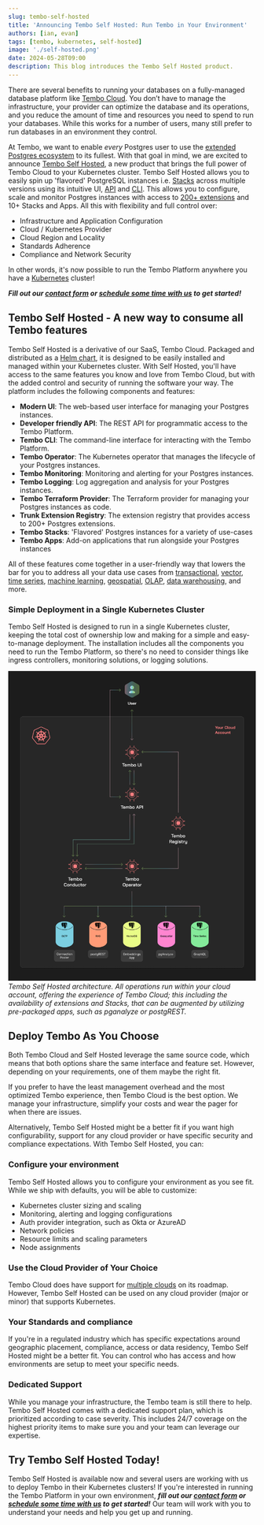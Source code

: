 ```yaml
---
slug: tembo-self-hosted
title: 'Announcing Tembo Self Hosted: Run Tembo in Your Environment'
authors: [ian, evan]
tags: [tembo, kubernetes, self-hosted]
image: './self-hosted.png'
date: 2024-05-28T09:00
description: This blog introduces the Tembo Self Hosted product.
---
```


There are several benefits to running your databases on a fully-managed database platform like [Tembo Cloud](https://cloud.tembo.io/). You don’t
have to manage the infrastructure, your provider can optimize the database and its operations, and you reduce the amount
of time and resources you need to spend to run your databases. While this works for a number of users, many still
prefer to run databases in an environment they control.

At Tembo, we want to enable _every_ Postgres user to use the [extended Postgres ecosystem](https://tembo.io/blog/tembo-manifesto) to its fullest. With that goal
in mind, we are excited to announce [Tembo Self Hosted](https://tembo.io/docs/product/software/tembo-self-hosted/overview),
a new product that brings the full power of Tembo Cloud to your
Kubernetes cluster. Tembo Self Hosted allows you to easily spin up 'flavored' PostgreSQL instances i.e.
[Stacks](https://tembo.io/docs/product/stacks/intro-to-stacks) across multiple
versions using its intuitive UI, [API](https://tembo.io/docs/development/api) and [CLI](https://tembo.io/docs/development/cli/getting_started).
This allows you to configure, scale and monitor Postgres instances with access to [200+ extensions](https://pgt.dev/)
and 10+ Stacks and Apps. All this with flexibility and full control over:
- Infrastructure and Application Configuration
- Cloud / Kubernetes Provider
- Cloud Region and Locality
- Standards Adherence
- Compliance and Network Security

In other words, it's now possible to run the Tembo Platform anywhere you have a [Kubernetes](https://kubernetes.io/) cluster!

**_Fill out our [contact form](https://forms.gle/8hSZMaNSjZ8gihh77) or [schedule some time with us](https://calendly.com/ian-tembo) to get started!_**

## Tembo Self Hosted - A new way to consume all Tembo features

Tembo Self Hosted is a derivative of our SaaS, Tembo Cloud. Packaged and distributed as a
[Helm chart](https://github.com/tembo-io/tembo-self-hosted), it is designed to
be easily installed and managed within your Kubernetes cluster. With Self Hosted, you'll have access to the same
features you know and love from Tembo Cloud, but with the added control and security of running the software your way.
The platform includes the following components and features:

- **Modern UI**: The web-based user interface for managing your Postgres instances.
- **Developer friendly API**: The REST API for programmatic access to the Tembo Platform.
- **Tembo CLI**: The command-line interface for interacting with the Tembo Platform.
- **Tembo Operator**: The Kubernetes operator that manages the lifecycle of your Postgres instances.
- **Tembo Monitoring**: Monitoring and alerting for your Postgres instances.
- **Tembo Logging**: Log aggregation and analysis for your Postgres instances.
- **Tembo Terraform Provider**: The Terraform provider for managing your Postgres instances as code.
- **Trunk Extension Registry**: The extension registry that provides access to 200+ Postgres extensions.
- **Tembo Stacks**: 'Flavored' Postgres instances for a variety of use-cases
- **Tembo Apps**: Add-on applications that run alongside your Postgres instances

All of these features come together in a user-friendly way that lowers the bar for you
to address all your data use cases from [transactional](https://tembo.io/docs/product/stacks/transactional/oltp),
[vector](https://tembo.io/docs/product/stacks/ai/vectordb), [time series](https://tembo.io/docs/product/stacks/analytical/timeseries),
[machine learning](https://tembo.io/docs/product/stacks/ai/machine-learning),
[geospatial](https://tembo.io/docs/product/stacks/analytical/geospatial),
[OLAP](https://tembo.io/docs/product/stacks/analytical/olap), [data warehousing](https://tembo.io/docs/product/stacks/analytical/data-warehouse), and more.
 
### Simple Deployment in a Single Kubernetes Cluster
Tembo Self Hosted is designed to run in a single Kubernetes cluster, keeping the total cost of ownership low and making
for a simple and easy-to-manage deployment. The installation includes all the components you need to
run the Tembo Platform, so there's no need to consider things like ingress controllers, monitoring solutions, or logging
solutions.

![Tembo Self Hosted Architecture](./tembo-architecture-diagram.png)
_Tembo Self Hosted architecture. All operations run within your cloud account, offering the
experience of Tembo Cloud; this including the availability of extensions and Stacks, that can be augmented by utilizing
pre-packaged apps, such as pganalyze or postgREST._


## Deploy Tembo As You Choose

Both Tembo Cloud and Self Hosted leverage the same source code, which means that both options share the same interface
and feature set. However, depending on your requirements, one of them maybe the right fit.

If you prefer to have the least management overhead and the most optimized Tembo experience, then Tembo Cloud is the best
option. We manage your infrastructure, simplify your costs and wear the pager for when there are issues. 

Alternatively, Tembo Self Hosted might be a better fit if you want high configurability, support for any cloud provider
or have specific security and compliance expectations. With Tembo Self Hosted, you can:

### Configure your environment

Tembo Self Hosted allows you to configure your environment as you see fit. While we ship with defaults,
you will be able to customize:
- Kubernetes cluster sizing and scaling
- Monitoring, alerting and logging configurations
- Auth provider integration, such as Okta or AzureAD
- Network policies
- Resource limits and scaling parameters
- Node assignments

### Use the Cloud Provider of Your Choice
Tembo Cloud does have support for [multiple clouds](https://roadmap.tembo.io/roadmap?id=2798765b-6a5e-41eb-876a-971d360966b4)
on its roadmap. However, Tembo Self Hosted can be used on any cloud provider (major or minor)
that supports Kubernetes.

### Your Standards and compliance
If you're in a regulated industry which has specific expectations around geographic placement, compliance, access
or data residency, Tembo Self Hosted might be a better fit. You can control who has access and how environments
are setup to meet your specific needs. 

### Dedicated Support
While you manage your infrastructure, the Tembo team is still there to help. Tembo Self Hosted comes with a dedicated support
plan, which is prioritized according to case severity. This includes 24/7 coverage on the highest priority items to make sure you
and your team can leverage our expertise.

## Try Tembo Self Hosted Today!
Tembo Self Hosted is available now and several users are working with us to deploy Tembo in their Kubernetes clusters! If you're interested
in running the Tembo Platform in your own environment, **_fill out our [contact form](https://forms.gle/8hSZMaNSjZ8gihh77) or [schedule some time with us](https://calendly.com/ian-tembo) to get started!_** Our
team will work with you to understand your needs and help you get up and running.
